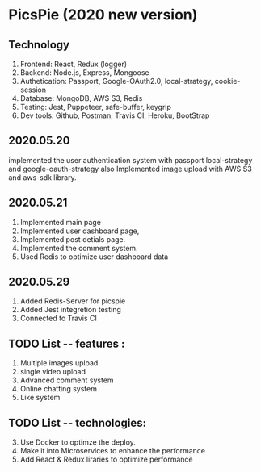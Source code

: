 # PicsPie (2020 new version)

## Technology

1. Frontend: React, Redux (logger)
2. Backend: Node.js, Express, Mongoose
3. Authetication: Passport, Google-OAuth2.0, local-strategy, cookie-session
4. Database: MongoDB, AWS S3, Redis
5. Testing: Jest, Puppeteer, safe-buffer, keygrip
6. Dev tools: Github, Postman, Travis CI, Heroku, BootStrap

## 2020.05.20

implemented the user authentication system with passport local-strategy and google-oauth-strategy
also Implemented image upload with AWS S3 and aws-sdk library.

## 2020.05.21

1. Implemented main page
2. Implemented user dashboard page,
3. Implemented post detials page.
4. Implemented the comment system.
5. Used Redis to optimize user dashboard data

## 2020.05.29

1. Added Redis-Server for picspie
2. Added Jest integretion testing
3. Connected to Travis CI

## TODO List -- features :

1. Multiple images upload
2. single video upload
3. Advanced comment system
4. Online chatting system
5. Like system

## TODO List -- technologies:

3. Use Docker to optimze the deploy.
4. Make it into Microservices to enhance the performance
5. Add React & Redux liraries to optimize performance
